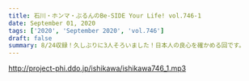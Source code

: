 ```yaml
---
title: 石川・ホンマ・ぶるんのBe-SIDE Your Life! vol.746-1
date: September 01, 2020
tags: ['2020', 'September 2020', 'vol.746']
draft: false
summary: 8/24収録！久しぶりに3人そろいました！日本人の良心を確かめる回です。
---
```


http://project-phi.ddo.jp/ishikawa/ishikawa746_1.mp3
